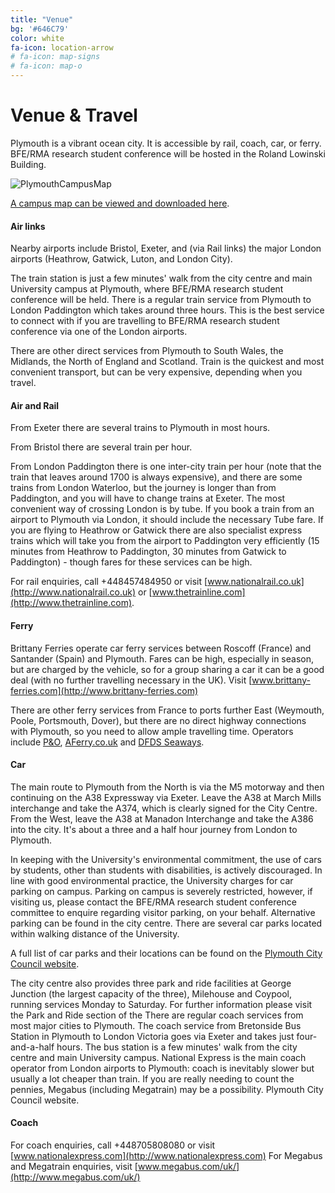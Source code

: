 ```yaml
---
title: "Venue"
bg: '#646C79'
color: white
fa-icon: location-arrow
# fa-icon: map-signs
# fa-icon: map-o
---
```


# Venue & Travel
Plymouth is a vibrant ocean city. It is accessible by rail, coach, car, or ferry. BFE/RMA research student conference will be hosted in the Roland Lowinski Building. 

![PlymouthCampusMap](https://i.pinimg.com/originals/ac/33/51/ac33519f2b93a17833af398114a94cb2.png "University of Plymouth - Campus Map")


[A campus map can be viewed and downloaded here](http://www.plymouth.ac.uk/files/extranet/docs/MAR/CampusMapJun14.pdf).

#### Air links
Nearby airports include Bristol, Exeter, and (via Rail links) the major London airports (Heathrow, Gatwick, Luton, and London City).

The train station is just a few minutes' walk from the city centre and main University campus at Plymouth, where BFE/RMA research student conference will be held. There is a regular train service from Plymouth to London Paddington which takes around three hours. This is the best service to connect with if you are travelling to BFE/RMA research student conference via one of the London airports.

There are other direct services from Plymouth to South Wales, the Midlands, the North of England and Scotland. Train is the quickest and most convenient transport, but can be very expensive, depending when you travel.

#### Air and Rail
From Exeter there are several trains to Plymouth in most hours. 

From Bristol there are several train per hour.

From London Paddington there is one inter-city train per hour (note that the train that leaves around 1700 is always expensive), and there are some trains from London Waterloo, but the journey is longer than from Paddington, and you will have to change trains at Exeter. The most convenient way of crossing London is by tube. If you book a train from an airport to Plymouth via London, it should include the necessary Tube fare. If you are flying to Heathrow or Gatwick there are also specialist express trains which will take you from the airport to Paddington very efficiently (15 minutes from Heathrow to Paddington, 30 minutes from Gatwick to Paddington) - though fares for these services can be high.

For rail enquiries, call +448457484950 or visit [www.nationalrail.co.uk](http://www.nationalrail.co.uk) or [www.thetrainline.com](http://www.thetrainline.com).

#### Ferry
Brittany Ferries operate car ferry services between Roscoff (France) and Santander (Spain) and Plymouth. Fares can be high, especially in season, but are charged by the vehicle, so for a group sharing a car it can be a good deal (with no further travelling necessary in the UK). Visit [www.brittany-ferries.com](http://www.brittany-ferries.com)

There are other ferry services from France to ports further East (Weymouth, Poole, Portsmouth, Dover), but there are no direct highway connections with Plymouth, so you need to allow ample travelling time. Operators include [P&O](http://www.poferries.com), [AFerry.co.uk](http://www.aferry.co.uk) and [DFDS Seaways](http://www.dfdsseaways.co.uk).  

#### Car
The main route to Plymouth from the North is via the M5 motorway and then continuing on the A38 Expressway via Exeter. Leave the A38 at March Mills interchange and take the A374, which is clearly signed for the City Centre. From the West, leave the A38 at Manadon Interchange and take the A386 into the city. It's about a three and a half hour journey from London to Plymouth.   

In keeping with the University's environmental commitment, the use of cars by students, other than students with disabilities, is actively discouraged. In line with good environmental practice, the University charges for car parking on campus. Parking on campus is severely restricted, however, if visiting us, please contact the BFE/RMA research student conference committee to enquire regarding visitor parking, on your behalf. Alternative parking can be found in the city centre. There are several car parks located within walking distance of the University.

A full list of car parks and their locations can be found on the [Plymouth City Council website](http://www.plymouth.gov.uk). 

The city centre also provides three park and ride facilities at George Junction (the largest capacity of the three), Milehouse and Coypool, running services Monday to Saturday. For further information please visit the Park and Ride section of the There are regular coach services from most major cities to Plymouth. The coach service from Bretonside Bus Station in Plymouth to London Victoria goes via Exeter and takes just four-and-a-half hours. The bus station is a few minutes' walk from the city centre and main University campus. National Express is the main coach operator from London airports to Plymouth: coach is inevitably slower but usually a lot cheaper than train. If you are really needing to count the pennies, Megabus (including Megatrain) may be a possibility. 
Plymouth City Council website.  

#### Coach

For coach enquiries, call +448705808080 or visit [www.nationalexpress.com](http://www.nationalexpress.com)
For Megabus and Megatrain enquiries, visit [www.megabus.com/uk/](http://www.megabus.com/uk/)

<!-- A range of accommodation is available. [Click here](http://cmr.soc.plymouth.ac.uk/cmmr2015/accommodation.html) for details. -->

